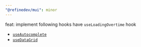 ```yaml
---
"@refinedev/mui": minor
---
```


feat: implement following hooks have `useLoadingOvertime` hook

- [`useAutocomplete`](https://refine.dev/docs/api-reference/mui/hooks/useAutocomplete/#overtimeoptions)
- [`useDataGrid`](https://refine.dev/docs/api-reference/mui/hooks/useDataGrid/#overtimeoptions)
